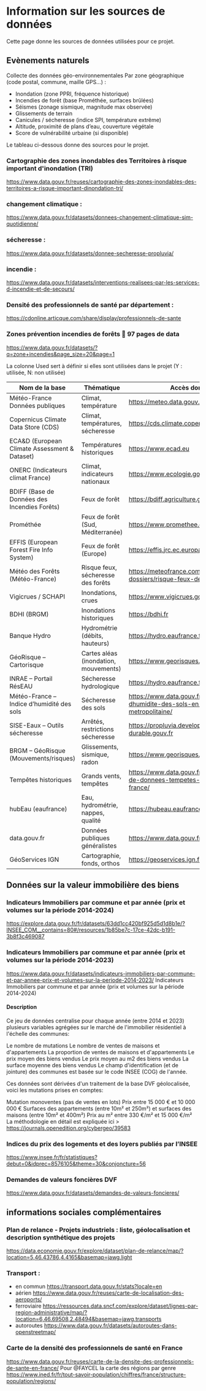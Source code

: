 # Information sur les sources de données
Cette page donne les sources de données utilisées pour ce projet.

## Evènements naturels

Collecte des données géo-environnementales
Par zone géographique (code postal, commune, maille GPS…) :

* Inondation (zone PPRI, fréquence historique)
* Incendies de forêt (base Prométhée, surfaces brûlées)
* Séismes (zonage sismique, magnitude max observée)
* Glissements de terrain
* Canicules / sécheresse (indice SPI, température extrême)
* Altitude, proximité de plans d’eau, couverture végétale
* Score de vulnérabilité urbaine (si disponible)

Le tableau ci-dessous donne des sources pour le projet.

### Cartographie des zones inondables des Territoires à risque important d'inondation (TRI)
https://www.data.gouv.fr/reuses/cartographie-des-zones-inondables-des-territoires-a-risque-important-dinondation-tri/

### changement climatique :
https://www.data.gouv.fr/datasets/donnees-changement-climatique-sim-quotidienne/

### sécheresse :
https://www.data.gouv.fr/datasets/donnee-secheresse-propluvia/

### incendie :
https://www.data.gouv.fr/datasets/interventions-realisees-par-les-services-d-incendie-et-de-secours/

### Densité des professionnels de santé par département :
https://cdonline.articque.com/share/display/professionnels-de-sante

### Zones prévention incendies de forêts 🥵  97 pages de data
https://www.data.gouv.fr/datasets/?q=zone+incendies&page_size=20&page=1


La colonne Used sert à définir si elles sont utilisées dans le projet (Y : utilisée, N: non utilisée)


| Nom de la base                                    | Thématique                          | Accès données                                                                                            | URL API / Doc API                                                            | Used |
|---------------------------------------------------|-------------------------------------|----------------------------------------------------------------------------------------------------------|-------------------------------------------------------------------------------|------|
| Météo-France Données publiques                    | Climat, température                 | https://meteo.data.gouv.fr                                                                               | https://meteo.data.gouv.fr/page/api                                           |      |
| Copernicus Climate Data Store (CDS)               | Climat, températures, sécheresse    | https://cds.climate.copernicus.eu                                                                        | https://cds.climate.copernicus.eu/api-how-to                                  |      |
| ECA&D (European Climate Assessment & Dataset)     | Températures historiques            | https://www.ecad.eu                                                                                      | https://www.ecad.eu/download/ensembles/download.php                           |      |
| ONERC (Indicateurs climat France)                 | Climat, indicateurs nationaux       | https://www.ecologie.gouv.fr/onerc                                                                       | Pas d’API publique                                                            |      |
| BDIFF (Base de Données des Incendies Forêts)      | Feux de forêt                       | https://bdiff.agriculture.gouv.fr                                                                        | https://bdiff.agriculture.gouv.fr/opendata/apidoc                             |      |
| Prométhée                                         | Feux de forêt (Sud, Méditerranée)   | https://www.promethee.com/feux                                                                           | Pas d’API publique                                                            |      |
| EFFIS (European Forest Fire Info System)          | Feux de forêt (Europe)              | https://effis.jrc.ec.europa.eu                                                                           | https://effis.jrc.ec.europa.eu/about-effis/data-and-services                  |      |
| Météo des Forêts (Météo-France)                   | Risque feux, sécheresse des forêts  | https://meteofrance.com/actualites-et-dossiers/risque-feux-de-foret                                      | Pas d’API publique                                                            |      |
| Vigicrues / SCHAPI                                | Inondations, crues                  | https://www.vigicrues.gouv.fr                                                                            | https://www.vigicrues.gouv.fr/api                                             |      |
| BDHI (BRGM)                                       | Inondations historiques             | https://bdhi.fr                                                                                          | Pas d’API publique                                                            |      |
| Banque Hydro                                      | Hydrométrie (débits, hauteurs)      | https://hydro.eaufrance.fr                                                                               | https://hydro.eaufrance.fr/api-doc                                            |      |
| GéoRisque – Cartorisque                           | Cartes aléas (inondation, mouvements)| https://www.georisques.gouv.fr                                                                           | https://georisques.gouv.fr/api-doc                                            |      |
| INRAE – Portail RésEAU                            | Sécheresse hydrologique             | https://hydro.eaufrance.fr/page/hydroportail                                                             | Pas d’API publique dédiée                                                     |      |
| Météo-France – Indice d’humidité des sols         | Sécheresse des sols                 | https://www.data.gouv.fr/fr/datasets/indice-dhumidite-des-sols-en-france-metropolitaine/                 | Pas d’API publique                                                            |      |
| SISE-Eaux – Outils sécheresse                     | Arrêtés, restrictions sécheresse    | https://propluvia.developpement-durable.gouv.fr                                                          | https://propluvia.developpement-durable.gouv.fr/propluviapublic/              |      |
| BRGM – GéoRisque (Mouvements/risques)             | Glissements, sismique, radon        | https://www.georisques.gouv.fr                                                                           | https://georisques.gouv.fr/api-doc                                            |      |
| Tempêtes historiques                              | Grands vents, tempêtes              | https://www.data.gouv.fr/fr/datasets/base-de-donnees-tempetes-historiques-en-france/                     | Pas d’API publique                                                            |      |
| hubEau (eaufrance)                                | Eau, hydrométrie, nappes, qualité   | https://hubeau.eaufrance.fr                                                                                 | https://hubeau.eaufrance.fr/page/api                                          |      |
| data.gouv.fr                                      | Données publiques généralistes      | https://www.data.gouv.fr                                                                                 | https://www.data.gouv.fr/fr/pages/api/                                        |      |
| GéoServices IGN                                   | Cartographie, fonds, orthos         | https://geoservices.ign.fr                                                                               | https://geoservices.ign.fr/documentation                                      |      |


## Données sur la valeur immobilière des biens

### Indicateurs Immobiliers par commune et par année (prix et volumes sur la période 2014-2024)

https://explore.data.gouv.fr/fr/datasets/63dd1cc420bf925d5d1d8b1e/?INSEE_COM__contains=80#/resources/1b85be7c-17ce-42dc-b191-3b8f3c469087

### Indicateurs Immobiliers par commune et par année (prix et volumes sur la période 2014-2023)
https://www.data.gouv.fr/datasets/indicateurs-immobiliers-par-commune-et-par-annee-prix-et-volumes-sur-la-periode-2014-2023/
Indicateurs Immobiliers par commune et par année (prix et volumes sur la période 2014-2024)
#### Description
Ce jeu de données centralise pour chaque année (entre 2014 et 2023) plusieurs variables agrégées sur le marché de l'immobilier résidentiel à l'échelle des communes:

Le nombre de mutations
Le nombre de ventes de maisons et d'appartements
La proportion de ventes de maisons et d'appartements
Le prix moyen des biens vendus
Le prix moyen au m2 des biens vendus
La surface moyenne des biens vendus
Le champ d'identification (et de jointure) des communes est basée sur le code INSEE (COG) de l'année.

Ces données sont dérivées d'un traitement de la base DVF géolocalisée, voici les mutations prises en comptes:

Mutation monoventes (pas de ventes en lots)
Prix entre 15 000 € et 10 000 000 €
Surfaces des appartements (entre 10m² et 250m²) et surfaces des maisons (entre 10m² et 400m²)
Prix au m² entre 330 €/m² et 15 000 €/m²
La méthodologie en détail est expliquée ici > https://journals.openedition.org/cybergeo/39583

### Indices du prix des logements et des loyers publiés par l’INSEE
https://www.insee.fr/fr/statistiques?debut=0&idprec=8576105&theme=30&conjoncture=56

### Demandes de valeurs foncières DVF
https://www.data.gouv.fr/datasets/demandes-de-valeurs-foncieres/

## informations sociales complémentaires

### Plan de relance - Projets industriels : liste, géolocalisation et description synthétique des projets
https://data.economie.gouv.fr/explore/dataset/plan-de-relance/map/?location=5,46.43786,4.4165&basemap=jawg.light

### Transport : 

- en commun https://transport.data.gouv.fr/stats?locale=en
- aérien https://www.data.gouv.fr/reuses/carte-de-localisation-des-aeroports/
- ferroviaire https://ressources.data.sncf.com/explore/dataset/lignes-par-region-administrative/map/?location=6,46.69508,2.48494&basemap=jawg.transports
- autoroutes https://www.data.gouv.fr/datasets/autoroutes-dans-openstreetmap/

### Carte de la densité des professionnels de santé en France
https://www.data.gouv.fr/reuses/carte-de-la-densite-des-professionnels-de-sante-en-france/
Pour @FAYCEL  la carte des régions par genre https://www.ined.fr/fr/tout-savoir-population/chiffres/france/structure-population/regions/




